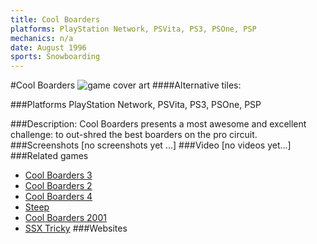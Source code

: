 ```yaml
---
title: Cool Boarders
platforms: PlayStation Network, PSVita, PS3, PSOne, PSP
mechanics: n/a
date: August 1996
sports: Snowboarding
---
```

#Cool Boarders
![game cover art](//images.igdb.com/igdb/image/upload/t_cover_big/rtaarsi7wlotxqgvsyi7.jpg "Logo Title Text 1")
####Alternative tiles:

###Platforms
PlayStation Network, PSVita, PS3, PSOne, PSP

###Description:
Cool Boarders presents a most awesome and excellent challenge: to out-shred the best boarders on the pro circuit.
###Screenshots
[no screenshots yet ...]
###Video
[no videos yet...]
###Related games
* [Cool Boarders 3](/games/cool-boarders-3-26130/)
* [Cool Boarders 2](/games/cool-boarders-2-26115/)
* [Cool Boarders 4](/games/cool-boarders-4-26131/)
* [Steep](/games/steep-19554/)
* [Cool Boarders 2001](/games/cool-boarders-2001-26135/)
* [SSX Tricky](/games/ssx-tricky-4176/)
###Websites

